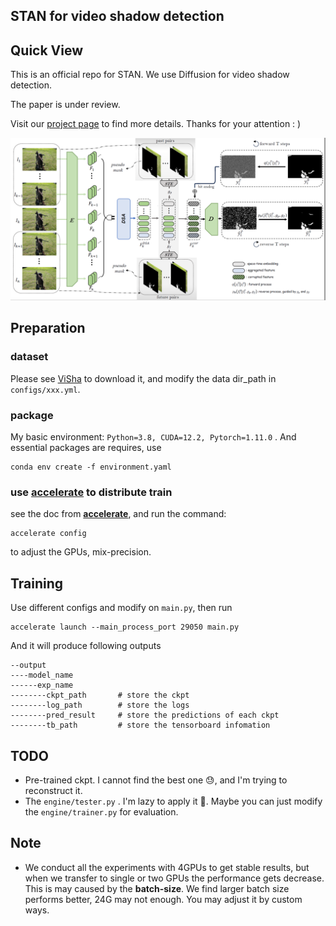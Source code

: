 ## STAN for video shadow detection

## Quick View

This is an official repo for STAN.  We use Diffusion for video shadow detection. 

The paper is under review.

Visit our [project page](https://haipengzhou856.github.io/paper_page/STAN/STAN.html) to find more details. Thanks for your attention : )

![STAN](.\asset\STAN.png)



## Preparation

### dataset

Please see [ViSha](https://erasernut.github.io/ViSha.html) to download it, and modify the data dir_path in `configs/xxx.yml`. 

### package

My basic environment: `Python=3.8, CUDA=12.2, Pytorch=1.11.0` . And essential packages are requires,  use

```
conda env create -f environment.yaml
```

### use **[accelerate](https://huggingface.co/docs/accelerate/index)** to distribute train

see the doc from **[accelerate](https://huggingface.co/docs/accelerate/index)**, and run the command:

```
accelerate config
```

to adjust the GPUs, mix-precision. 

## Training

Use different configs and modify on `main.py`, then run

```
accelerate launch --main_process_port 29050 main.py
```

And it will produce following outputs

```
--output
----model_name
------exp_name
--------ckpt_path       # store the ckpt
--------log_path	    # store the logs
--------pred_result     # store the predictions of each ckpt
--------tb_path         # store the tensorboard infomation
```



## TODO

* Pre-trained ckpt. I cannot find the best one 😓,  and I'm trying to reconstruct it. 
* The `engine/tester.py` . I'm lazy to apply it 🤪. Maybe you can just modify the `engine/trainer.py` for evaluation.

## Note

* We conduct all the experiments with 4GPUs to get stable results, but when we transfer to single or two GPUs the performance gets decrease. This is may caused by  the **batch-size**.  We find larger batch size performs better,  24G may not enough. You may adjust it by custom ways. 